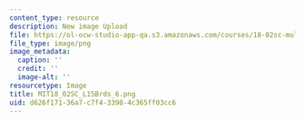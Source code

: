 ```yaml
---
content_type: resource
description: New image Upload
file: https://ol-ocw-studio-app-qa.s3.amazonaws.com/courses/18-02sc-multivariable-calculus-fall-2010/d626f17136a7c7f433984c365ff03cc6_MIT18_02SC_L15Brds_6.png
file_type: image/png
image_metadata:
  caption: ''
  credit: ''
  image-alt: ''
resourcetype: Image
title: MIT18_02SC_L15Brds_6.png
uid: d626f171-36a7-c7f4-3398-4c365ff03cc6
---
```

